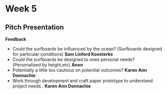 # Week 5

## Pitch Presentation

**Feedback**
* Could the surfboards be influenced by the ocean? (Surfboards designed for particular conditions) **Sam Linford Koesterke**
* Could the surfboards be designed to ones personal needs? (Personalised by height,etc) **Anon**
* Potentially a little too cautious on potential outcomes? **Karen Ann Donnachie**
* Work through development and craft paper prototype to understand project needs.. **Karen Ann Donnachie**





